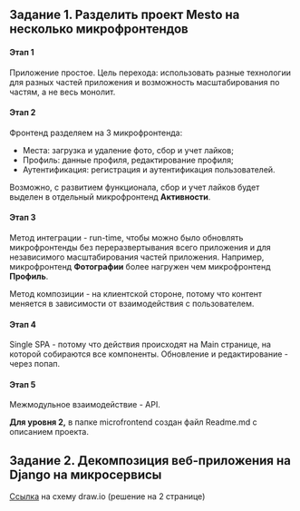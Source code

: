 ## Задание 1. Разделить проект Mesto на несколько микрофронтендов

#### Этап 1
Приложение простое.
Цель перехода: использовать разные технологии для разных частей приложения и возможность масштабирования
по частям, а не весь монолит.

#### Этап 2
Фронтенд разделяем на 3 микрофронтенда:
- Места: загрузка и удаление фото, сбор и учет лайков;
- Профиль: данные профиля, редактирование профиля;
- Аутентификация: регистрация и аутентификация пользователей.

Возможно, с развитием функционала, сбор и учет лайков будет выделен в отдельный микрофронтенд **Активности**.

#### Этап 3
Метод интеграции - run-time, чтобы можно было обновлять микрофронтенды без переразвертывания всего приложения и 
для независимого масштабирования частей приложения. 
Например, микрофронтенд **Фотографии** более нагружен чем микрофронтенд **Профиль**.

Метод композиции - на клиентской стороне, потому что контент меняется в зависимости от взаимодействия с пользователем.

#### Этап 4
Single SPA - потому что действия происходят на Main странице, на которой собираются все компоненты.
Обновление и редактирование - через попап.

#### Этап 5
Межмодульное взаимодействие - API.


**Для уровня 2,** в папке microfrontend создан файл Readme.md с описанием проекта.


## Задание 2. Декомпозиция веб-приложения на Django на микросервисы

[Ссылка](https://app.diagrams.net/#G1IclszdfxXk4nLKDgHxq8Kcjvqy6oLSw3#%7B%22pageId%22%3A%22BleSmaJVXqo2yb7Co1eL%22%7D) на схему draw.io
(решение на 2 странице)
